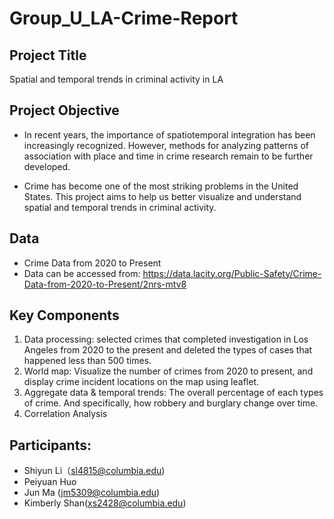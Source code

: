 # Group_U_LA-Crime-Report

## Project Title
Spatial and temporal trends in criminal activity in LA


## Project Objective

* In recent years, the importance of spatiotemporal integration has been increasingly recognized. However, methods for analyzing patterns of association with place and time in crime research remain to be further developed.

* Crime has become one of the most striking problems in the United States. This project aims to help us better visualize and understand spatial and temporal trends in criminal activity.


## Data
* Crime Data from 2020 to Present
* Data can be accessed from: https://data.lacity.org/Public-Safety/Crime-Data-from-2020-to-Present/2nrs-mtv8


## Key Components
1. Data processing: selected crimes that completed investigation in Los Angeles from 2020 to the present and deleted the types of cases that happened less than 500 times.
2. World map: Visualize the number of crimes from 2020 to present, and display crime incident locations on the map using leaflet.
3. Aggregate data & temporal trends: The overall percentage of each types of crime. And specifically, how robbery and burglary change over time.
4. Correlation Analysis

## Participants: 
* Shiyun Li（sl4815@columbia.edu)
* Peiyuan Huo
* Jun Ma (jm5309@columbia.edu)
* Kimberly Shan(xs2428@columbia.edu)
